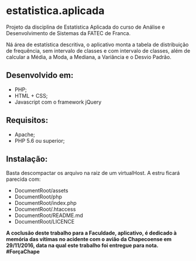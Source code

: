 # estatistica.aplicada

Projeto da disciplina de Estatística Aplicada do curso de Análise e Desenvolvimento de Sistemas da FATEC de Franca.

Ná área de estatística descritiva, o aplicativo monta a tabela de distribuição de frequência, sem intervalo de classes e com intervalo de classes, além de calcular a Média, a Moda, a Mediana, a Variância e o Desvio Padrão.

## Desenvolvido em:
- PHP;
- HTML + CSS;
- Javascript com o framework jQuery

## Requisitos:
- Apache;
- PHP 5.6 ou superior;

## Instalação:
Basta descompactar os arquivo na raiz de um virtualHost.
A estru ficará parecida com:
- DocumentRoot/assets
- DocumentRoot/php
- DocumentRoot/index.php
- DocumentRoot/.htaccess
- DocumentRoot/README.md
- DocumentRoot/LICENCE

**A coclusão deste trabalho para a Faculdade, aplicativo, é dedicado à memória das vítimas no acidente com o avião da Chapecoense em 29/11/2016, data na qual este trabalho foi entregue para nota.**
**#ForçaChape**

